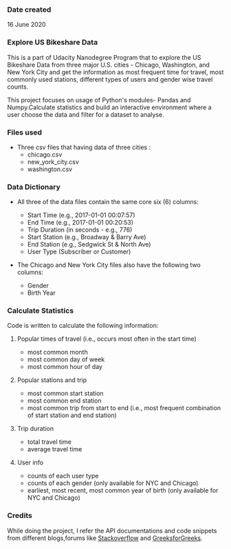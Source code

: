 ### Date created
16 June 2020 

### Explore US Bikeshare Data 
This is a part of Udacity Nanodegree Program that to explore the US Bikeshare Data from three major U.S. cities - Chicago, Washington, and New York City and get the information as most frequent time for travel, most commonly used stations, different types of users and gender wise travel counts.

This project focuses on usage of Python's modules- Pandas and Numpy.Calculate statistics and build an interactive environment where a user choose the data and filter for a dataset to analyse.

### Files used
- Three csv files that having data of three cities :
   - chicago.csv
   - new_york_city.csv
   - washington.csv

### Data Dictionary
- All three of the data files contain the same core six (6) columns:
   - Start Time (e.g., 2017-01-01 00:07:57)
   - End Time (e.g., 2017-01-01 00:20:53)
   - Trip Duration (in seconds - e.g., 776)
   - Start Station (e.g., Broadway & Barry Ave)
   - End Station (e.g., Sedgwick St & North Ave)
   - User Type (Subscriber or Customer)
   
- The Chicago and New York City files also have the following two columns:
   - Gender
   - Birth Year
   
### Calculate Statistics
Code is written to calculate the following information:

1. Popular times of travel (i.e., occurs most often in the start time)
   - most common month
   - most common day of week
   - most common hour of day

2. Popular stations and trip
   - most common start station
   - most common end station
   - most common trip from start to end (i.e., most frequent combination of start station and end station)

3. Trip duration
   - total travel time
   - average travel time

4. User info
   - counts of each user type
   - counts of each gender (only available for NYC and Chicago)
   - earliest, most recent, most common year of birth (only available for NYC and Chicago)


### Credits
While doing the project, I refer the API documentations and code snippets from different blogs,forums like [Stackoverflow](https://stackoverflow.com/) and [GreeksforGreeks](https://www.geeksforgeeks.org).

